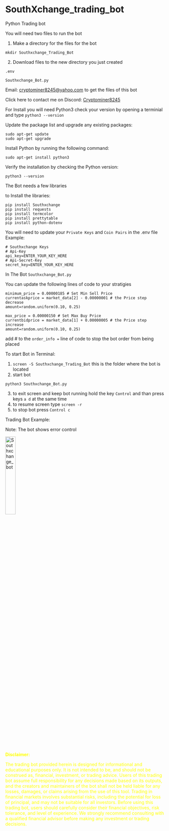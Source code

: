 # SouthXchange_trading_bot
Python Trading bot

You will need two files to run the bot

1. Make a directory for the files for the bot 
```
mkdir Southxchange_Trading_Bot
```

2. Download files to the new directory you just created
```
.env

Southxchange_Bot.py
```
Email: cryptominer8245@yahoo.com to get the files of this bot

Click here to contact me on Discord: <a href="https://discord.com/users/412476381725720576">Cryptominer8245</a>


For Install you will need Python3
check your version by opening a terminial and type
```python3 --version```

Update the package list and upgrade any existing packages:
```
sudo apt-get update
sudo apt-get upgrade
```
Install Python by running the following command:
```
sudo apt-get install python3
```
Verify the installation by checking the Python version:
```
python3 --version
```

The Bot needs a few libraries

to Install the libraries:
```
pip install Southxchange
pip install requests
pip install termcolor
pip install prettytable
pip install python-dotenv
```

You will need to update your ``Private Keys`` and ``Coin Pairs`` in the .env file
Example:
```
# Southxchange Keys
# Api-Key
api_key=ENTER_YOUR_KEY_HERE
# Api-Secret-Key
secret_key=ENTER_YOUR_KEY_HERE
```

In The Bot ``Southxchange_Bot.py``

You can update the following lines of code to your stratigies
```
minimum_price = 0.00000185 # Set Min Sell Price
currentaskprice = market_data[2] - 0.00000001 # the Price step decrease
amount=random.uniform(0.10, 0.25)

max_price = 0.00000150 # Set Max Buy Price
currentbidprice = market_data[1] + 0.00000005 # the Price step increase
amount=random.uniform(0.10, 0.25)
```
add # to the ``order_info =`` line of code to stop the bot order from being placed

To start Bot in Terminal:
1. `screen -S Southxchange_Trading_Bot` this is the folder where the bot is located
2. start bot
```
python3 Southxchange_Bot.py
```
3. to exit screen and keep bot running hold the key `Control` and than press keys `a d` at the same time
4. to resume screen type `screen -r`
5. to stop bot press `Control c`

Trading Bot Example:

Note: The bot shows error control

<img src="https://user-images.githubusercontent.com/40405385/225472200-0746bbd7-3cba-4426-811f-c3de179ea057.png" width="25%" alt="Southxchange_bot">

<div style="color: yellow;">

**Disclaimer:**

The trading bot provided herein is designed for informational and educational purposes only. It is not intended to be, and should not be construed as, financial, investment, or trading advice. Users of this trading bot assume full responsibility for any decisions made based on its outputs, and the creators and maintainers of the bot shall not be held liable for any losses, damages, or claims arising from the use of this tool. Trading in financial markets involves substantial risks, including the potential for loss of principal, and may not be suitable for all investors. Before using this trading bot, users should carefully consider their financial objectives, risk tolerance, and level of experience. We strongly recommend consulting with a qualified financial advisor before making any investment or trading decisions.

</div>
